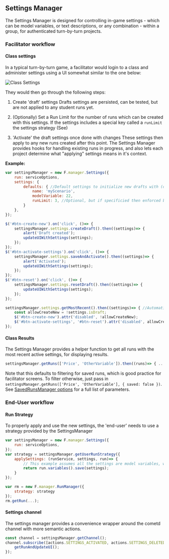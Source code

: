 ## Settings Manager

The Settings Manager is designed for controlling in-game settings - which can be model variables, or text descriptions, or any combination - within a group, for authenticated turn-by-turn projects.

### Facilitator workflow

#### Class settings
In a typical turn-by-turn game, a facilitator would login to a class and administer settings using a UI somewhat similar to the one below:

![Class Settings](../../assets/settings-manager-example.png)

They would then go through the following steps:

1. Create 'draft' settings
Drafts settings are persisted, can be tested, but are not applied to any student runs yet.

2. (Optionally) Set a  Run Limit for the number of runs which can be created with this settings.
If the settings includes a special key called a `runLimit` the settings strategy (See)

3. 'Activate' the draft settings once done with changes
These settings then apply to any new runs created after this point. The Settings Manager provides hooks for handling existing runs in progress, and also lets each project determine what "applying" settings means in it's context.

**Example:**
```js
var settingsManager = new F.manager.Settings({
    run: serviceOptions,
    settings: {
        defaults: { //Default settings to initialize new drafts with (optional)
            name: 'myScenario',
            modelVariable: 22,
            runLimit: 3, //Optional, but if specificied then enforced by user-strategy
        }
    },
});

$('#btn-create-new').on('click', ()=> {
    settingsManager.settings.createDraft().then((settings)=> {
        alert('Draft created');
        updateUIWithSettings(settings);
    });
});
$('#btn-activate-settings').on('click', ()=> {
    settingsManager.settings.saveAndActivate().then((settings)=> {
        alert('Activated');
        updateUIWithSettings(settings);
    });
});
$('#btn-reset').on('click', ()=> {
    settingsManager.settings.resetDraft().then((settings)=> {
        updateUIWithSettings(settings);
    });
});

settingsManager.settings.getMostRecent().then((settings)=> { //Automatically creates a new draft if none exist
    const allowCreateNew = !settings.isDraft;
    $('#btn-create-new').attr('disabled', !allowCreateNew);
    $('#btn-activate-settings', '#btn-reset').attr('disabled', allowCreateNew);
});

```

#### Class Results

The Settings Manager provides a helper function to get all runs with the most recent active settings, for displaying results.

```js
settingsManager.getRuns(['Price', 'OtherVariable']).then((runs)=> { .. });
```
Note that this defaults to filtering for saved runs, which is good practice for facilitator screens. To filter otherwise, just pass in `settingsManager.getRuns(['Price', 'OtherVariable'], { saved: false })`. See [SavedRunsManager options](../saved-runs-manager/#getruns-variables-filter-modifiers-) for a full list of parameters. 

### End-User workflow

#### Run Strategy
To properly apply and use the new settings, the 'end-user' needs to use a strategy provided by the SettingsManager

```js
var settingsManager = new F.manager.Settings({
    run: serviceOptions,
});
var strategy = settingsManager.getUserRunStrategy({
    applySettings: (runService, settings, run)=> {
        // This example assumes all the settings are model variables, while they're typically a combination of model variables and run metadata (name / description etc.) and may involve calls to rs.save() in addition.
        return run.variables().save(settings); 
    }
});

var rm = new F.manager.RunManager({
    strategy: strategy
});
rm.getRun(...);
```

#### Settings channel
The settings manager provides a convenience wrapper around the cometd channel with more semantic actions.

```js
const channel = settingsManager.getChannel();
channel.subscribe([actions.SETTINGS_ACTIVATED, actions.SETTINGS_DELETED], ()=> {
    getRunAndUpdateUI();
});
```